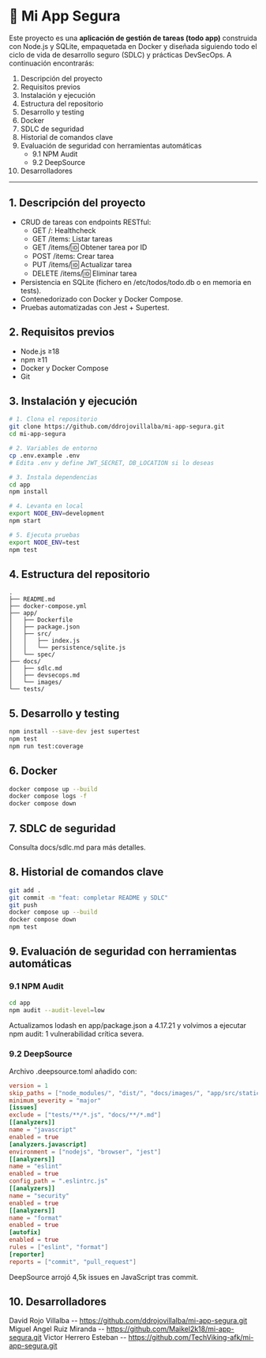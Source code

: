 # 📝 Mi App Segura

Este proyecto es una **aplicación de gestión de tareas (todo app)** construida con Node.js y SQLite, empaquetada en Docker y diseñada siguiendo todo el ciclo de vida de desarrollo seguro (SDLC) y prácticas DevSecOps. A continuación encontrarás:

1. Descripción del proyecto  
2. Requisitos previos  
3. Instalación y ejecución  
4. Estructura del repositorio  
5. Desarrollo y testing  
6. Docker  
7. SDLC de seguridad  
8. Historial de comandos clave  
9. Evaluación de seguridad con herramientas automáticas  
   - 9.1 NPM Audit  
   - 9.2 DeepSource  
10. Desarrolladores

---

## 1. Descripción del proyecto

- CRUD de tareas con endpoints RESTful:  
  - GET /: Healthcheck  
  - GET /items: Listar tareas  
  - GET /items/:id: Obtener tarea por ID  
  - POST /items: Crear tarea  
  - PUT /items/:id: Actualizar tarea  
  - DELETE /items/:id: Eliminar tarea  
- Persistencia en SQLite (fichero en /etc/todos/todo.db o en memoria en tests).  
- Contenedorizado con Docker y Docker Compose.  
- Pruebas automatizadas con Jest + Supertest.  

## 2. Requisitos previos

- Node.js ≥18  
- npm ≥11  
- Docker y Docker Compose  
- Git  

## 3. Instalación y ejecución

```bash
# 1. Clona el repositorio
git clone https://github.com/ddrojovillalba/mi-app-segura.git
cd mi-app-segura

# 2. Variables de entorno
cp .env.example .env
# Edita .env y define JWT_SECRET, DB_LOCATION si lo deseas

# 3. Instala dependencias
cd app
npm install

# 4. Levanta en local
export NODE_ENV=development
npm start

# 5. Ejecuta pruebas
export NODE_ENV=test
npm test
```

## 4. Estructura del repositorio

```
.
├── README.md
├── docker-compose.yml
├── app/
│   ├── Dockerfile
│   ├── package.json
│   ├── src/
│   │   ├── index.js
│   │   └── persistence/sqlite.js
│   └── spec/
├── docs/
│   ├── sdlc.md
│   ├── devsecops.md
│   └── images/
└── tests/
```

## 5. Desarrollo y testing

```bash
npm install --save-dev jest supertest
npm test
npm run test:coverage
```

## 6. Docker

```bash
docker compose up --build
docker compose logs -f
docker compose down
```

## 7. SDLC de seguridad

Consulta docs/sdlc.md para más detalles.

## 8. Historial de comandos clave

```bash
git add .
git commit -m "feat: completar README y SDLC"
git push
docker compose up --build
docker compose down
npm test
```

## 9. Evaluación de seguridad con herramientas automáticas

### 9.1 NPM Audit

```bash
cd app
npm audit --audit-level=low
```

Actualizamos lodash en app/package.json a 4.17.21 y volvimos a ejecutar npm audit: 1 vulnerabilidad crítica severa.

### 9.2 DeepSource

Archivo .deepsource.toml añadido con:

```toml
version = 1
skip_paths = ["node_modules/", "dist/", "docs/images/", "app/src/static/"]
minimum_severity = "major"
[issues]
exclude = ["tests/**/*.js", "docs/**/*.md"]
[[analyzers]]
name = "javascript"
enabled = true
[analyzers.javascript]
environment = ["nodejs", "browser", "jest"]
[[analyzers]]
name = "eslint"
enabled = true
config_path = ".eslintrc.js"
[[analyzers]]
name = "security"
enabled = true
[[analyzers]]
name = "format"
enabled = true
[autofix]
enabled = true
rules = ["eslint", "format"]
[reporter]
reports = ["commit", "pull_request"]
```

DeepSource arrojó 4,5k issues en JavaScript tras commit.

## 10. Desarrolladores

David Rojo Villalba -- https://github.com/ddrojovillalba/mi-app-segura.git
Miguel Angel Ruiz Miranda -- https://github.com/Maikel2k18/mi-app-segura.git
Victor Herrero Esteban -- https://github.com/TechViking-afk/mi-app-segura.git
